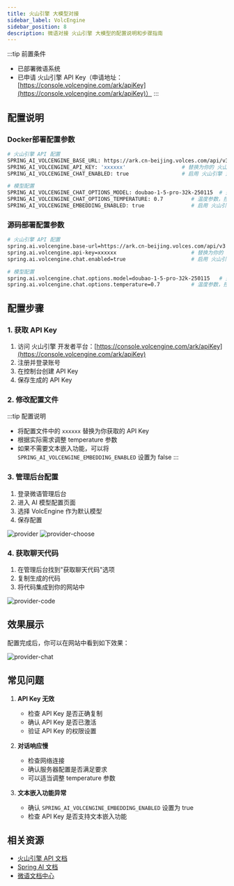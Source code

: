 ```yaml
---
title: 火山引擎 大模型对接
sidebar_label: VolcEngine
sidebar_position: 8
description: 微语对接 火山引擎 大模型的配置说明和步骤指南
---
```


:::tip 前置条件

- 已部署微语系统
- 已申请 火山引擎 API Key（申请地址：[https://console.volcengine.com/ark/apiKey](https://console.volcengine.com/ark/apiKey)）
:::

## 配置说明

### Docker部署配置参数

```bash
# 火山引擎 API 配置
SPRING_AI_VOLCENGINE_BASE_URL: https://ark.cn-beijing.volces.com/api/v3  # 火山引擎 API 基础地址
SPRING_AI_VOLCENGINE_API_KEY: 'xxxxxx'                  # 替换为你的 火山引擎 API Key
SPRING_AI_VOLCENGINE_CHAT_ENABLED: true                 # 启用 火山引擎 对话功能

# 模型配置
SPRING_AI_VOLCENGINE_CHAT_OPTIONS_MODEL: doubao-1-5-pro-32k-250115  # 火山引擎豆包大模型
SPRING_AI_VOLCENGINE_CHAT_OPTIONS_TEMPERATURE: 0.7         # 温度参数，控制输出的随机性，范围 0-1
SPRING_AI_VOLCENGINE_EMBEDDING_ENABLED: true               # 启用 火山引擎 文本嵌入功能
```

### 源码部署配置参数

```bash
# 火山引擎 API 配置
spring.ai.volcengine.base-url=https://ark.cn-beijing.volces.com/api/v3  # 火山引擎 API 基础地址
spring.ai.volcengine.api-key=xxxxxx                        # 替换为你的 火山引擎 API Key
spring.ai.volcengine.chat.enabled=true                     # 启用 火山引擎 对话功能

# 模型配置
spring.ai.volcengine.chat.options.model=doubao-1-5-pro-32k-250115   # 火山引擎豆包大模型
spring.ai.volcengine.chat.options.temperature=0.7          # 温度参数，控制输出的随机性，范围 0-1
```

## 配置步骤

### 1. 获取 API Key

1. 访问 火山引擎 开发者平台：[https://console.volcengine.com/ark/apiKey](https://console.volcengine.com/ark/apiKey)
2. 注册并登录账号
3. 在控制台创建 API Key
4. 保存生成的 API Key

### 2. 修改配置文件

:::tip 配置说明

- 将配置文件中的 `xxxxxx` 替换为你获取的 API Key
- 根据实际需求调整 temperature 参数
- 如果不需要文本嵌入功能，可以将 `SPRING_AI_VOLCENGINE_EMBEDDING_ENABLED` 设置为 false
:::

### 3. 管理后台配置

1. 登录微语管理后台
2. 进入 AI 模型配置页面
3. 选择 VolcEngine 作为默认模型
4. 保存配置

![provider](/img/deploy/provider/provider.png)
![provider-choose](/img/deploy/provider/provider-choose.png)

### 4. 获取聊天代码

1. 在管理后台找到"获取聊天代码"选项
2. 复制生成的代码
3. 将代码集成到你的网站中

![provider-code](/img/deploy/provider/provider-code.png)

## 效果展示

配置完成后，你可以在网站中看到如下效果：

![provider-chat](/img/deploy/provider/provider-chat.png)

## 常见问题

1. **API Key 无效**
   - 检查 API Key 是否正确复制
   - 确认 API Key 是否已激活
   - 验证 API Key 的权限设置

2. **对话响应慢**
   - 检查网络连接
   - 确认服务器配置是否满足要求
   - 可以适当调整 temperature 参数

3. **文本嵌入功能异常**
   - 确认 `SPRING_AI_VOLCENGINE_EMBEDDING_ENABLED` 设置为 true
   - 检查 API Key 是否支持文本嵌入功能

## 相关资源

- [火山引擎 API 文档](https://www.volcengine.com/docs/82379/1330626)
- [Spring AI 文档](https://docs.spring.io/spring-ai/reference/)
- [微语文档中心](/docs/intro)
